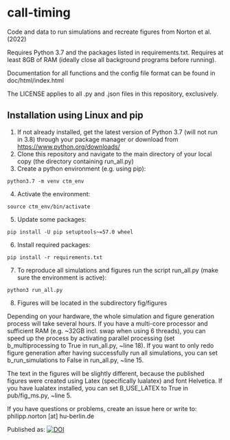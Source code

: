 # call-timing
Code and data to run simulations and recreate figures from Norton et al. (2022)

Requires Python 3.7 and the packages listed in requirements.txt. Requires at least 8GB of RAM (ideally close all background programs before running).

Documentation for all functions and the config file format can be found in doc/html/index.html

The LICENSE applies to all .py and .json files in this repository, exclusively.

## Installation using Linux and pip
1. If not already installed, get the latest version of Python 3.7 (will not run in 3.8) through your package manager or download from https://www.python.org/downloads/
2. Clone this repository and navigate to the main directory of your local copy (the directory containing run_all.py)
3. Create a python environment (e.g. using pip):

`python3.7 -m venv ctm_env`

4. Activate the environment:

`source ctm_env/bin/activate`

5. Update some packages:

`pip install -U pip setuptools~=57.0 wheel`

6. Install required packages:

`pip install -r requirements.txt`

7. To reproduce all simulations and figures run the script run_all.py (make sure the environment is active):

`python3 run_all.py`

8. Figures will be located in the subdirectory fig/figures

Depending on your hardware, the whole simulation and figure generation process will take several hours.
If you have a multi-core processor and sufficient RAM (e.g. ~32GB incl. swap when using 6 threads), you can speed up the process by activating parallel processing (set b_multiprocessing to True in run_all.py, ~line 18).
If you want to only redo figure generation after having successfully run all simulations, you can set b_run_simulations to False in run_all.py, ~line 15.

The text in the figures will be slightly different, because the published figures were created using Latex (specifically lualatex) and font Helvetica. If you have lualatex installed, you can set B_USE_LATEX to True in pub/fig_ms.py, ~line 5.

If you have questions or problems, create an issue here or write to: philipp.norton [at] hu-berlin.de

Published as:
[![DOI](https://zenodo.org/badge/444039862.svg)](https://zenodo.org/badge/latestdoi/444039862)
